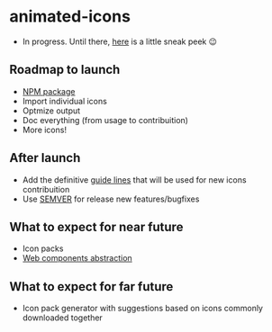 # animated-icons
- In progress. Until there, [here](https://codepen.io/ivanaugustobd/pen/gXOxQL?editors=0100) is a little sneak peek :wink:

## Roadmap to launch
- [NPM package](https://github.com/cssbrasil/animated-icons/issues/7)
- Import individual icons
- Optmize output
- Doc everything (from usage to contribuition)
- More icons!

## After launch
- Add the definitive [guide lines](https://github.com/cssbrasil/animated-icons/issues/5) that will be used for new icons contribuition
- Use [SEMVER](http://semver.org) for release new features/bugfixes

## What to expect for near future
- Icon packs
- [Web components abstraction](https://github.com/cssbrasil/animated-icons/issues/4#issuecomment-340216000)

## What to expect for far future
- Icon pack generator with suggestions based on icons commonly downloaded together
